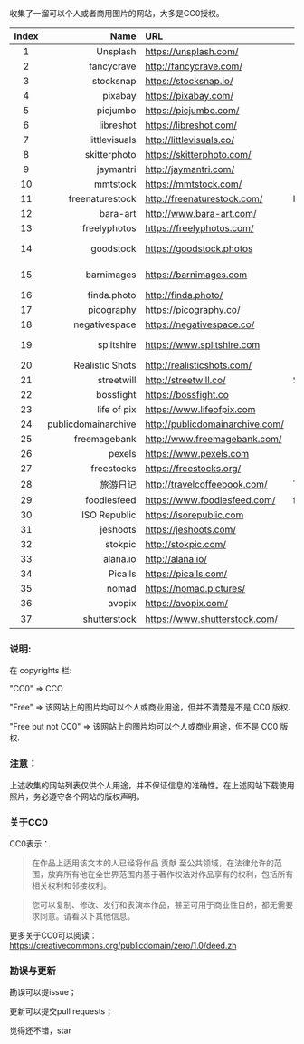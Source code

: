 收集了一溜可以个人或者商用图片的网站，大多是CC0授权。

| Index |                Name | URL                             | Topic  |    Copyrights     | Speed |
| :---: | ------------------: | :------------------------------ | ------ | :---------------: | ----- |
|   1   |            Unsplash | https://unsplash.com/           |        |        Free        |       |
|   2   |          fancycrave | http://fancycrave.com/          |        |        CC0        |       |
|   3   |           stocksnap | https://stocksnap.io/           |        |        CC0        |       |
|   4   |             pixabay | https://pixabay.com/            |        |        CC0        |       |
|   5   |            picjumbo | https://picjumbo.com/           |        |       free        |       |
|   6   |           libreshot | https://libreshot.com/          |        |        CC0        |   |
|   7   |       littlevisuals | http://littlevisuals.co/        |        |        CC0        |   |
|   8   |        skitterphoto | https://skitterphoto.com/       |        |        CC0        |       |
|   9   |           jaymantri | http://jaymantri.com/           |        |        CC0        |       |
|  10   |            mmtstock | https://mmtstock.com/           |        |        CC0        |       |
|  11   |     freenaturestock | http://freenaturestock.com/     | Nature |        CC0        |       |
|  12   |            bara-art | http://www.bara-art.com/        |        |       free        |       |
|  13   |        freelyphotos | https://freelyphotos.com/       |        |        CC0        |       |
|  14   |           goodstock | https://goodstock.photos        |        | free, but not CC0 |       |
|  15   |          barnimages | https://barnimages.com          |        | free, but not CC0 |       |
|  16   |         finda.photo | http://finda.photo/             |        |        CC0        |       |
|  17   |          picography | https://picography.co/          |        |        CC0        |       |
|  18   |       negativespace | https://negativespace.co/       |        |        CC0        |       |
|  19   |          splitshire | https://www.splitshire.com      |        | Free, but not CC0 |       |
|  20   |     Realistic Shots | http://realisticshots.com/      |        |        CC0        |       |
|  21   |          streetwill | http://streetwill.co/           | Street |        CC0        |       |
|  22   |           bossfight | https://bossfight.co            |        |        CC0        |       |
|  23   |         life of pix | https://www.lifeofpix.com       |        |        CC0        |       |
|  24   | publicdomainarchive | http://publicdomainarchive.com/ |        |        CC0        |       |
|  25   |        freemagebank | http://www.freemagebank.com/    |        |       Free        |       |
|  26   |              pexels | https://www.pexels.com          |        |        CC0        |       |
|  27   |          freestocks | https://freestocks.org/         |        |        CC0        |       |
|  28   |            旅游日记 | http://travelcoffeebook.com/    | Travel |        CC0        |       |
|  29   |         foodiesfeed | https://www.foodiesfeed.com/    | food   |        CC0        |       |
|  30   |        ISO Republic | https://isorepublic.com         |        |        CC0        |       |
|  31   |            jeshoots | https://jeshoots.com/           |        |       Free        |       |
|  32   |             stokpic | http://stokpic.com/             |        |       Free        |       |
|  33   |            alana.io | http://alana.io/                |        |        CC0        |       |
|  34   |             Picalls | https://picalls.com/            |        |        CC0        |       |
|  35   |               nomad | https://nomad.pictures/         |        |        CC0        |       |
|  36   |              avopix | https://avopix.com/             |        |        CC0        |       |
|  37   |        shutterstock | https://www.shutterstock.com/   |        |        非CC0        |       |

### 说明:

在 copyrights 栏:

"CC0" => CCO 

"Free" => 该网站上的图片均可以个人或商业用途，但并不清楚是不是 CC0 版权.

"Free but not CC0" =>  该网站上的图片均可以个人或商业用途，但不是 CC0 版权.

### 注意：

上述收集的网站列表仅供个人用途，并不保证信息的准确性。在上述网站下载使用照片，务必遵守各个网站的版权声明。

### 关于CC0
CC0表示：
>在作品上适用该文本的人已经将作品 贡献 至公共领域，在法律允许的范围，放弃所有他在全世界范围内基于著作权法对作品享有的权利，包括所有相关权利和邻接权利。

>您可以复制、修改、发行和表演本作品，甚至可用于商业性目的，都无需要求同意。请看以下其他信息。

 更多关于CC0可以阅读：https://creativecommons.org/publicdomain/zero/1.0/deed.zh
 
 ### 勘误与更新
 
 勘误可以提issue；
 
 更新可以提交pull requests；
 
 觉得还不错，star
